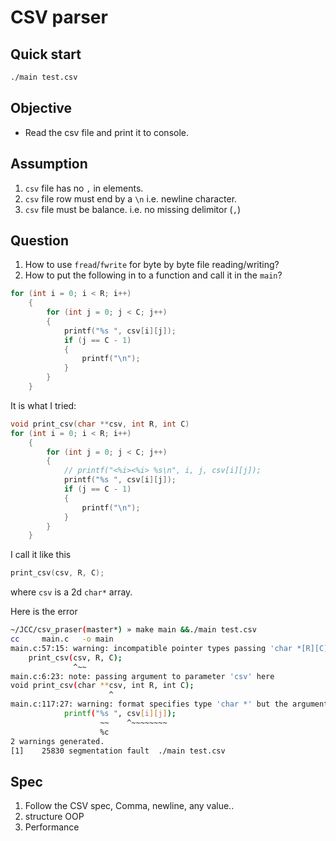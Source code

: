 # CSV parser

## Quick start

```bash
./main test.csv   
```

## Objective

- Read the csv file and print it to console.

## Assumption

1. `csv` file has no `,` in elements.
2. `csv` file row must end by a `\n` i.e. newline character.
3. `csv` file must be balance. i.e. no missing delimitor (`,`)

## Question

1. How to use `fread`/`fwrite` for byte by byte file reading/writing?
2. How to put the following in to a function and call it in the `main`?

```c
for (int i = 0; i < R; i++)
    {
        for (int j = 0; j < C; j++)
        {
            printf("%s ", csv[i][j]);
            if (j == C - 1)
            {
                printf("\n");
            }
        }
    }
```

It is what I tried:

```c
void print_csv(char **csv, int R, int C)
for (int i = 0; i < R; i++)
    {
        for (int j = 0; j < C; j++)
        {
            // printf("<%i><%i> %s\n", i, j, csv[i][j]);
            printf("%s ", csv[i][j]);
            if (j == C - 1)
            {
                printf("\n");
            }
        }
    }
```

I call it like this

```c
print_csv(csv, R, C);
```

where `csv` is a 2d `char*` array.

Here is the error

```sh
~/JCC/csv_praser(master*) » make main &&./main test.csv                                                                                                                            macone@Macs-MBP
cc     main.c   -o main
main.c:57:15: warning: incompatible pointer types passing 'char *[R][C]' to parameter of type 'char **' [-Wincompatible-pointer-types]
    print_csv(csv, R, C);
              ^~~
main.c:6:23: note: passing argument to parameter 'csv' here
void print_csv(char **csv, int R, int C);
                      ^
main.c:117:27: warning: format specifies type 'char *' but the argument has type 'char' [-Wformat]
            printf("%s ", csv[i][j]);
                    ~~    ^~~~~~~~~
                    %c
2 warnings generated.
[1]    25830 segmentation fault  ./main test.csv
```

## Spec

1. Follow the CSV spec, Comma, newline, any value..
2. structure OOP
3. Performance
